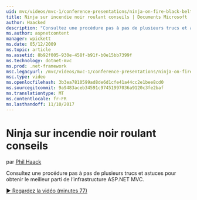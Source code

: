```yaml
---
uid: mvc/videos/mvc-1/conference-presentations/ninja-on-fire-black-belt-tips
title: Ninja sur incendie noir roulant conseils | Documents Microsoft
author: Haacked
description: "Consultez une procédure pas à pas de plusieurs trucs et astuces pour obtenir le meilleur parti de l’infrastructure ASP.NET MVC."
ms.author: aspnetcontent
manager: wpickett
ms.date: 05/12/2009
ms.topic: article
ms.assetid: 8b92f005-930e-458f-b91f-b0e15bb7399f
ms.technology: dotnet-mvc
ms.prod: .net-framework
msc.legacyurl: /mvc/videos/mvc-1/conference-presentations/ninja-on-fire-black-belt-tips
msc.type: video
ms.openlocfilehash: 3b3ea7810599ad8de6d1cfe41a44cc2e1bee8cd0
ms.sourcegitcommit: 9a9483aceb34591c97451997036a9120c3fe2baf
ms.translationtype: MT
ms.contentlocale: fr-FR
ms.lasthandoff: 11/10/2017
---
```

<a name="ninja-on-fire-black-belt-tips"></a>Ninja sur incendie noir roulant conseils
====================
par [Phil Haack](https://github.com/Haacked)

Consultez une procédure pas à pas de plusieurs trucs et astuces pour obtenir le meilleur parti de l’infrastructure ASP.NET MVC.

[&#9654; Regardez la vidéo (minutes 77)](https://channel9.msdn.com/Blogs/ASP-NET-Site-Videos/ninja-on-fire-black-belt-tips)
